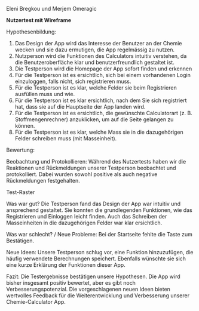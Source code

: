 ﻿Eleni Bregkou und Merjem Omeragic 

**Nutzertest mit Wireframe** 

Hypothesenbildung: 

1. Das Design der App wird das Interesse der Benutzer an der Chemie wecken und sie dazu ermutigen, die App regelmässig zu nutzen. 
1. Nutzperson  wird  die  Funktionen  des  Calculators  intuitiv  verstehen,  da  die Benutzeroberfläche klar und benutzerfreundlich gestaltet ist.
1. Die Testperson wird die Homepage der App sofort finden und erkennen 
1. Für  die  Testperson  ist  es  ersichtlich,  sich  bei  einem  vorhandenen  Login einzuloggen, falls nicht, sich registrieren muss. 
1. Für die Testperson ist es klar, welche Felder sie beim Registrieren ausfüllen muss und wie. 
1. Für die Testperson  ist es klar ersichtlich, nach dem Sie  sich registriert hat,  dass sie auf die Hauptseite der App landen wird. 
1. Für  die  Testperson  ist  es  ersichtlich,  die  gewünschte  Calculatorart  (z.  B. Stoffmengenrechner) anzuklicken, um auf die Seite gelangen zu können. 
1. Für  die  Testperson  ist  es  klar,  welche  Mass  sie  in  die  dazugehörigen  Felder schreiben muss (mit Masseinheit). 

Bewertung: 

Beobachtung und  Protokollieren: Während des Nutzertests  haben  wir die Reaktionen und  Rückmeldungen  unserer Testperson beobachtet und protokolliert. Dabei wurden sowohl positive als auch negative Rückmeldungen festgehalten. 

Test-Raster 

Was war gut? Die  Testperson fand das Design  der App war intuitiv und ansprechend gestaltet.  Sie  konnten  die  grundlegenden  Funktionen,  wie  das  Registrieren  und Einloggen leicht finden. Auch das  Schreiben der  Masseinheiten in die  dazugehörigen Felder war klar ersichtlich. 

Was war schlecht? / Neue Probleme:  Bei der Startseite fehlte die Taste zum Bestätigen. 

Neue Ideen: Unsere  Testperson  schlug  vor,  eine  Funktion  hinzuzufügen,  die  häufig verwendete Berechnungen speichert. Ebenfalls wünschte sie sich eine kurze Erklärung der Funktionen dieser App. 

Fazit: Die Testergebnisse bestätigen unsere Hypothesen. Die App wird bisher insgesamt positiv bewertet, aber es gibt noch Verbesserungspotenzial. Die vorgeschlagenen neuen Ideen bieten wertvolles Feedback für die Weiterentwicklung  und Verbesserung unserer Chemie-Calculator App. 
